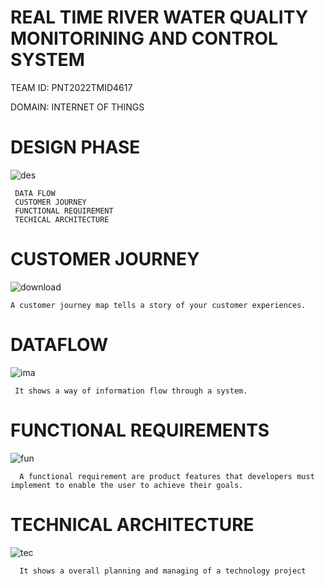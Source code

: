 # REAL TIME RIVER WATER QUALITY MONITORINING AND CONTROL SYSTEM
TEAM ID: PNT2022TMID4617

DOMAIN: INTERNET OF THINGS

  







 # DESIGN PHASE

![des](https://user-images.githubusercontent.com/113347192/201022565-a87e01bf-f1df-479b-b023-1765e5b2c706.jpg) 

     DATA FLOW
     CUSTOMER JOURNEY 
     FUNCTIONAL REQUIREMENT
     TECHICAL ARCHITECTURE


# CUSTOMER JOURNEY 
   ![download](https://user-images.githubusercontent.com/113347192/201008300-b7e9f16a-d1c6-4305-9068-5e982dc34f0f.jpg)

    A customer journey map tells a story of your customer experiences. 
 # DATAFLOW
 
  ![ima](https://user-images.githubusercontent.com/113347192/201018562-2afee429-b3fe-4984-a158-0269b0ea427a.jpg)
  
     It shows a way of information flow through a system.
     
 # FUNCTIONAL REQUIREMENTS
 ![fun](https://user-images.githubusercontent.com/113347192/201019926-bb44d1c6-404b-48f6-a1fc-bb88bc82c7ee.png)
 
      A functional requirement are product features that developers must implement to enable the user to achieve their goals.
 
 
  
# TECHNICAL ARCHITECTURE

![tec](https://user-images.githubusercontent.com/113347192/201022533-3650d6bd-5127-4c3a-8346-eb6e2800dbe7.jpg)

      It shows a overall planning and managing of a technology project
